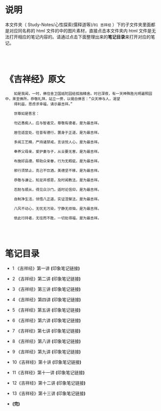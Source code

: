 # 说明
本文件夹（ Study-Notes/心性探索(儒释道等)/`01 吉祥经` ）下的子文件夹里面都是对应同名称的 html 文件的中的图片素材，直接点击本文件夹内 html 文件是无法打开相应的笔记内容的。请通过点击下面整理出来的**笔记目录**来打开对应的笔记。

<br>
<br>


# 《吉祥经》原文
        如是我闻，一时，佛住舍卫国祗陀园给孤独精舍。时已深夜，有一天神殊胜光明遍照园中，来至佛所，恭敬礼拜，站立一旁，以偈白佛言：“众天神与人，渴望
        得利益，思虑求幸福，请示最吉祥。”

        世尊如是答言：　

        勿近愚痴人，应与智者交，尊敬有德者，是为最吉祥。

        居住适宜处，往昔有德行，置身于正道，是为最吉祥。

        多闻工艺精，严持诸禁戒，言谈悦人心，是为最吉祥。

        奉养父母亲，爱护妻与子，从业要无害，是为最吉祥。

        布施好品德，帮助众亲眷，行为无暇疵，是为最吉祥。

        邪行须禁止，克己不饮酒，美德坚不移，是为最吉祥。

        恭敬与谦让，知足并感恩，及时闻教法，是为最吉祥。

        忍耐与顺从，得见众沙门，适时论信仰，是为最吉祥。

        自制净生活，领悟八正道，实证涅槃法，是为最吉祥。

        八风不动心，无忧无污染，宁静无烦恼，是为最吉祥。

        依此行持者，无往而不胜，一切处得福，是为最吉祥。
<br>
<br>


# 笔记目录
* <a href="https://abrachan.github.io/Study-Notes/心性探索(儒释道等)/01%20吉祥经/01%20《吉祥经》第一讲.html" style="text-decoration:none">1 《吉祥经》第一讲</a> **(**<a href="https://app.yinxiang.com/shard/s22/nl/24419242/4935f6ff-9373-421d-a16c-cf4e182d795d" style="text-decoration:none">印象笔记链接</a>**)**

* <a href="https://abrachan.github.io/Study-Notes/心性探索(儒释道等)/01%20吉祥经/02%20《吉祥经》第二讲.html" style="text-decoration:none">2 《吉祥经》第二讲</a> **(**<a href="https://app.yinxiang.com/shard/s22/nl/24419242/efd355d6-2bd3-423c-a72a-9a26cc7ce03d" style="text-decoration:none">印象笔记链接</a>**)**

* <a href="https://abrachan.github.io/Study-Notes/心性探索(儒释道等)/01%20吉祥经/03%20《吉祥经》第三讲.html" style="text-decoration:none">3 《吉祥经》第三讲</a> **(**<a href="https://app.yinxiang.com/shard/s22/nl/24419242/a6834cc2-3547-447e-a339-e3cd22fd34d2" style="text-decoration:none">印象笔记链接</a>**)**

* <a href="https://abrachan.github.io/Study-Notes/心性探索(儒释道等)/01%20吉祥经/04%20《吉祥经》第四讲.html" style="text-decoration:none">4 《吉祥经》第四讲</a> **(**<a href="https://app.yinxiang.com/shard/s22/nl/24419242/5e65806a-996b-4deb-931d-a1ee18d18a6e" style="text-decoration:none">印象笔记链接</a>**)**

* <a href="https://abrachan.github.io/Study-Notes/心性探索(儒释道等)/01%20吉祥经/05%20《吉祥经》第五讲.html" style="text-decoration:none">5 《吉祥经》第五讲</a> **(**<a href="https://app.yinxiang.com/shard/s22/nl/24419242/21ace59e-fd4c-4dd4-be96-545fd594f17c" style="text-decoration:none">印象笔记链接</a>**)**

* <a href="https://abrachan.github.io/Study-Notes/心性探索(儒释道等)/01%20吉祥经/06%20《吉祥经》第六讲.html" style="text-decoration:none">6 《吉祥经》第六讲</a> **(**<a href="https://app.yinxiang.com/shard/s22/nl/24419242/1d4cbfed-9649-4274-90e0-7c98d309167f" style="text-decoration:none">印象笔记链接</a>**)**

* <a href="https://abrachan.github.io/Study-Notes/心性探索(儒释道等)/01%20吉祥经/07%20《吉祥经》第七讲.html" style="text-decoration:none">7 《吉祥经》第七讲</a> **(**<a href="https://app.yinxiang.com/shard/s22/nl/24419242/4246739b-1781-4890-a82c-5fa51c2458de" style="text-decoration:none">印象笔记链接</a>**)**

* <a href="https://abrachan.github.io/Study-Notes/心性探索(儒释道等)/01%20吉祥经/08%20《吉祥经》第八讲.html" style="text-decoration:none">8 《吉祥经》第八讲</a> **(**<a href="https://app.yinxiang.com/shard/s22/nl/24419242/fd8878d3-b661-49e8-a0fe-20941b5a7f60" style="text-decoration:none">印象笔记链接</a>**)**

* <a href="https://abrachan.github.io/Study-Notes/心性探索(儒释道等)/01%20吉祥经/09%20《吉祥经》第九讲.html" style="text-decoration:none">9 《吉祥经》第九讲</a> **(**<a href="https://app.yinxiang.com/shard/s22/nl/24419242/3d53b20c-6e5e-4a9f-a808-44e8c581dcc5" style="text-decoration:none">印象笔记链接</a>**)**

* <a href="https://abrachan.github.io/Study-Notes/心性探索(儒释道等)/01%20吉祥经/10《吉祥经》第十讲.html" style="text-decoration:none">10《吉祥经》第十讲</a> **(**<a href="https://app.yinxiang.com/shard/s22/nl/24419242/4f074da1-858c-4d12-892c-9cacec88ba32" style="text-decoration:none">印象笔记链接</a>**)**

* <a href="https://abrachan.github.io/Study-Notes/心性探索(儒释道等)/01%20吉祥经/11《吉祥经》第十一讲.html" style="text-decoration:none">11《吉祥经》第十一讲</a> **(**<a href="https://app.yinxiang.com/shard/s22/nl/24419242/52696fd2-36d1-4f9e-abab-b8f55f3d30de" style="text-decoration:none">印象笔记链接</a>**)**

* <a href="https://abrachan.github.io/Study-Notes/心性探索(儒释道等)/01%20吉祥经/12《吉祥经》第十二讲.html" style="text-decoration:none">12《吉祥经》第十二讲</a> **(**<a href="https://app.yinxiang.com/shard/s22/nl/24419242/22832666-5ea3-404b-abd1-770de5f31eb1" style="text-decoration:none">印象笔记链接</a>**)**

* <a href="https://abrachan.github.io/Study-Notes/心性探索(儒释道等)/01%20吉祥经/13《吉祥经》第十三讲.html" style="text-decoration:none">13《吉祥经》第十三讲</a> **(**<a href="https://app.yinxiang.com/shard/s22/nl/24419242/2fc8142a-6548-47eb-bdc1-546313d825be" style="text-decoration:none">印象笔记链接</a>**)**

* **(完)**
